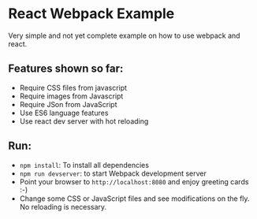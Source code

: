 React Webpack Example
=====================

Very simple and not yet complete example on how to use webpack and react.

Features shown so far:
----------------------
* Require CSS files from javascript
* Require images from Javascript
* Require JSon from JavaScript
* Use ES6 language features
* Use react dev server with hot reloading

Run:
----
* ```npm install```: To install all dependencies
* ```npm run devserver```: to start Webpack development server
* Point your browser to ```http://localhost:8080``` and enjoy greeting cards :-)
* Change some CSS or JavaScript files and see modifications on the fly. No reloading is necessary.



